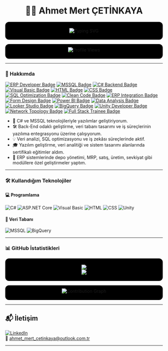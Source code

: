 <h1 align="center">👨‍💻 Ahmet Mert ÇETİNKAYA</h1>

<p align="center" style="background-color:#000000; padding:20px; border-radius:12px;">
  <img src="https://readme-typing-svg.demolab.com?font=Fira+Code&duration=3500&pause=1000&color=FFFFFF&center=true&width=480&lines=Software+Developer;MSSQL+%2F+C%23+Enthusiast;Clean+Code%20%7C%20Sharp%20Mind;Always+Learning..." alt="Typing SVG" />
</p>

<p align="center" style="background-color:#000000; padding:10px 0 20px 0; border-radius:12px;">
  <img src="https://komarev.com/ghpvc/?username=ahmet-mert-cetinkaya&color=FFFFFF&style=flat-square" alt="Profile Views"/>
</p>

--------------------------------------------------

### 🧠 Hakkımda

[![ERP Developer Badge](https://img.shields.io/badge/-ERP%20Developer-9B59B6?style=flat-square&logo=windows&logoColor=white)]()
[![MSSQL Badge](https://img.shields.io/badge/-MSSQL%20%7C%20Stored%20Procedure-CC2927?style=flat-square&logo=microsoftsqlserver&logoColor=white)]()
[![C# Backend Badge](https://img.shields.io/badge/-C%23%20Backend-68217A?style=flat-square&logo=csharp&logoColor=white)]()
[![Visual Basic Badge](https://img.shields.io/badge/-Visual%20Basic-6C3483?style=flat-square&logo=visualstudio&logoColor=white)]()
[![HTML Badge](https://img.shields.io/badge/-HTML5-E44D26?style=flat-square&logo=html5&logoColor=white)]()
[![CSS Badge](https://img.shields.io/badge/-CSS3-1572B6?style=flat-square&logo=css3&logoColor=white)]()
[![SQL Optimization Badge](https://img.shields.io/badge/-SQL%20Optimization-800080?style=flat-square&logo=databricks&logoColor=white)]()
[![Clean Code Badge](https://img.shields.io/badge/-Clean%20Code%20Mindset-000000?style=flat-square&logo=codefactor&logoColor=white)]()
[![ERP Integration Badge](https://img.shields.io/badge/-ERP%20Integration-6A5ACD?style=flat-square&logo=powerbi&logoColor=white)]()
[![Form Design Badge](https://img.shields.io/badge/-Form%20Design-8E44AD?style=flat-square&logo=microsoftaccess&logoColor=white)]()
[![Power BI Badge](https://img.shields.io/badge/-Power%20BI-FFB400?style=flat-square&logo=powerbi&logoColor=black)]()
[![Data Analysis Badge](https://img.shields.io/badge/-Data%20Analysis-3498DB?style=flat-square&logo=googleanalytics&logoColor=white)]()
[![Looker Studio Badge](https://img.shields.io/badge/-Looker%20Studio-4285F4?style=flat-square&logo=googleanalytics&logoColor=white)]()
[![BigQuery Badge](https://img.shields.io/badge/-BigQuery-1A73E8?style=flat-square&logo=googlecloud&logoColor=white)]()
[![Unity Developer Badge](https://img.shields.io/badge/-Unity%20Developer-000000?style=flat-square&logo=unity&logoColor=white)]()
[![Network Topology Badge](https://img.shields.io/badge/-Network%20Topology-16A085?style=flat-square&logo=cisco&logoColor=white)]()
[![Full Stack Trainee Badge](https://img.shields.io/badge/-Full%20Stack%20Trainee-2C3E50?style=flat-square&logo=react&logoColor=white)]()



- 💼 C# ve MSSQL teknolojileriyle yazılımlar geliştiriyorum.
- 🛠️ Back-End odaklı geliştirme, veri tabanı tasarımı ve iş süreçlerinin yazılıma entegrasyonu üzerine çalışıyorum.
- 💡 Veri analizi, SQL optimizasyonu ve iş zekâsı süreçlerinde aktif.
- 🎓 Yazılım geliştirme, veri analitiği ve sistem tasarımı alanlarında sertifikalı eğitimler aldım.
- 🧩 ERP sistemlerinde depo yönetimi, MRP, satış, üretim, sevkiyat gibi modüllere özel geliştirmeler yaptım.

--------------------------------------------------

### 🛠️ Kullandığım Teknolojiler

#### 💻 Programlama
![C#](https://img.shields.io/badge/C%23-9B59B6?style=for-the-badge&logo=csharp&logoColor=white)
![ASP.NET Core](https://img.shields.io/badge/ASP.NET_Core-6F42C1?style=for-the-badge&logo=dotnet&logoColor=white)
![Visual Basic](https://img.shields.io/badge/Visual%20Basic-68217A?style=for-the-badge&logo=visualstudio&logoColor=white)
![HTML](https://img.shields.io/badge/HTML-E34F26?style=for-the-badge&logo=html5&logoColor=white)
![CSS](https://img.shields.io/badge/CSS-1572B6?style=for-the-badge&logo=css3&logoColor=white)
![Unity](https://img.shields.io/badge/Unity-000000?style=for-the-badge&logo=unity&logoColor=white)



#### 🧮 Veri Tabanı
![MSSQL](https://img.shields.io/badge/MSSQL-CC2927?style=for-the-badge&logo=microsoftsqlserver&logoColor=white)
![BigQuery](https://img.shields.io/badge/Google%20BigQuery-4285F4?style=for-the-badge&logo=googlecloud&logoColor=white)

--------------------------------------------------

### 📊 GitHub İstatistikleri

<p align="center" style="background-color:#000000; padding:20px; border-radius:12px;">
  <img src="https://github-readme-stats.vercel.app/api?username=ahmet-mert-cetinkaya&show_icons=true&theme=dark&hide_border=true&bg_color=000000&title_color=FFFFFF&icon_color=FFFFFF"/>
  <br />
  <img src="https://github-readme-stats.vercel.app/api/top-langs/?username=ahmet-mert-cetinkaya&layout=compact&hide_border=true&theme=dark&bg_color=000000&title_color=FFFFFF"/>
</p>

<p align="center" style="background-color:#000000; padding:10px 0 20px 0; border-radius:12px;">
  <img src="https://github-readme-activity-graph.vercel.app/graph?username=ahmet-mert-cetinkaya&theme=github-dark&area=true&hide_border=true&color=FFFFFF&bg_color=000000" alt="Contribution Graph"/>
</p>


--------------------------------------------------

## 📬 İletişim

[![LinkedIn](https://img.shields.io/badge/LinkedIn-0A66C2?style=flat-square&logo=linkedin&logoColor=white)](https://linkedin.com/in/ahmetmertcetinkaya)  
📧 ahmet_mert_cetinkaya@outlook.com.tr  

--------------------------------------------------
